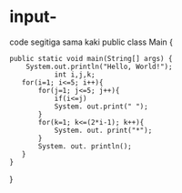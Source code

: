# input-
code segitiga sama kaki
public class Main {
    
    public static void main(String[] args) {
        System.out.println("Hello, World!");
               int i,j,k;
       for(i=1; i<=5; i++){
           for(j=1; j<=5; j++){
               if(i<=j)
               System. out.print(" ");
           }
           for(k=1; k<=(2*i-1); k++){
               System. out. print("*");
           }
           System. out. println();
       }
    }
    
}
